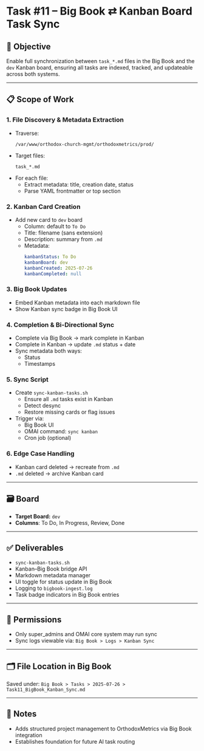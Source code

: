 # Task #11 – Big Book ⇄ Kanban Board Task Sync

## 🧠 Objective

Enable full synchronization between `task_*.md` files in the Big Book and the `dev` Kanban board, ensuring all tasks are indexed, tracked, and updateable across both systems.

---

## 📋 Scope of Work

### 1. File Discovery & Metadata Extraction

- Traverse:
  ```
  /var/www/orthodox-church-mgmt/orthodoxmetrics/prod/
  ```
- Target files:
  ```
  task_*.md
  ```
- For each file:
  - Extract metadata: title, creation date, status
  - Parse YAML frontmatter or top section

### 2. Kanban Card Creation

- Add new card to `dev` board
  - Column: default to `To Do`
  - Title: filename (sans extension)
  - Description: summary from `.md`
  - Metadata:
    ```yaml
    kanbanStatus: To Do
    kanbanBoard: dev
    kanbanCreated: 2025-07-26
    kanbanCompleted: null
    ```

### 3. Big Book Updates

- Embed Kanban metadata into each markdown file
- Show Kanban sync badge in Big Book UI

### 4. Completion & Bi-Directional Sync

- Complete via Big Book → mark complete in Kanban
- Complete in Kanban → update `.md` status + date
- Sync metadata both ways:
  - Status
  - Timestamps

### 5. Sync Script

- Create `sync-kanban-tasks.sh`
  - Ensure all `.md` tasks exist in Kanban
  - Detect desync
  - Restore missing cards or flag issues
- Trigger via:
  - Big Book UI
  - OMAI command: `sync kanban`
  - Cron job (optional)

### 6. Edge Case Handling

- Kanban card deleted → recreate from `.md`
- `.md` deleted → archive Kanban card

---

## 🗃 Board

- **Target Board:** `dev`
- **Columns**: To Do, In Progress, Review, Done

---

## ✅ Deliverables

- `sync-kanban-tasks.sh`
- Kanban–Big Book bridge API
- Markdown metadata manager
- UI toggle for status update in Big Book
- Logging to `bigbook-ingest.log`
- Task badge indicators in Big Book entries

---

## 🔐 Permissions

- Only super\_admins and OMAI core system may run sync
- Sync logs viewable via: `Big Book > Logs > Kanban Sync`

---

## 🗂 File Location in Big Book

Saved under: `Big Book > Tasks > 2025-07-26 > Task11_BigBook_Kanban_Sync.md`

---

## 📌 Notes

- Adds structured project management to OrthodoxMetrics via Big Book integration
- Establishes foundation for future AI task routing

